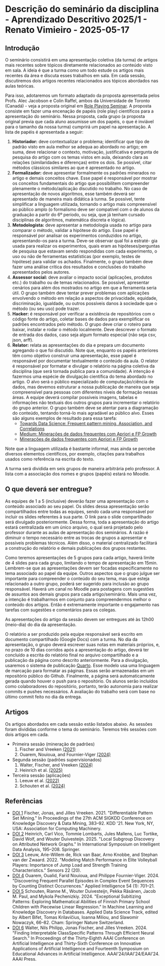 # Descrição do seminário da disciplina - Aprendizado Descritivo 2025/1 - Renato Vimieiro - 2025-05-17

## Introdução

O seminário consistirá em uma apresentação coletiva (da turma) de artigos mais recentes sobre tópicos diretamente relacionados ao conteúdo visto em sala. A ideia é que a turma como um todo estude os artigos mais recentes da área e discuta esses trabalhos em sala. Em cada sessão, discutiremos dois artigos recentes relacionados aos tópicos abordados nas aulas teóricas.

Para isso, adotaremos um formato adaptado da proposta apresentada pelos Profs. Alec Jacobson e Colin Raffel, ambos da Universidade de Toronto (Canadá) - veja a proposta original em [Role Playing Seminar][Link_Roleplay]. A proposta consiste em fazer uma encenação de papéis (role play) científicos para a apresentação do seminário. Nessa proposta, cada grupo (a proposta original previa que cada aluno assumisse um dos papéis, o que é inviável para o tamanho da nossa turma) cumprirá um papel na apresentação. A lista de papéis é apresentada a seguir:

[Link_Roleplay]: https://colinraffel.com/blog/role-playing-seminar.html

1. **Historiador:** deve contextualizar o problema; identificar que tipo de padrão visto em aula melhor se adequa ao abordado no artigo; em suma, deve relacionar o contexto, motivação, justificativa e pergunta de pesquisa do artigo com os temas vistos em aula, deixando clara as relações (similaridades e diferenças) entre os dois. Se possível, citar métodos clássicos similares ao que é apresentado no artigo.
2. **Formalizador:** deve apresentar formalmente os padrões minerados no artigo e demais conceitos chave. Esse papel é responsável por mostrar os conceitos fundamentais do artigo que possibilitem compreender plenamente o método/aplicação discutido no trabalho. No caso de apresentação de novos algoritmos, esse também deverá ser apresentado de maneira mais didática à turma. Se possível, tente simplificar a linguagem utilizada, tornando o artigo mais compreensível ao público amplo (o formalismo deve ser compatível com o de alunos da graduação a partir do 6º período, ou seja, que já tenham cursado disciplinas de algoritmos, matemática discreta e lógica).
3. **Metodologista:** deve apresentar a metodologia usada no artigo para comparar o método, validar a hipótese do artigo. Esse papel é responsável por analisar os experimentos conduzidos no artigo, apresentando-os para a turma. Deve-se observar qual foi a estraté- gia usada para realizar os experimentos, quais eram as hipóteses/perguntas de pesquisa que estavam sendo respondidas com cada experimento, o uso ou não de ferramentas estatísticas (por exemplo, testes de hipótese) para validar os achados. Finalmente, o grupo também deve fazer uma análise crítica dos resultados e conclusões do trabalho apresentados pelos autores.
4. **Assessor social:** deve avaliar o impacto social (aplicações, produtos etc.) do trabalho ou de temas relacionados. Se possível, apresentar cenários para além dos mostrados no artigo em que a ferramenta seria útil. O grupo também deve tentar prever problemas com aplicações envolvendo o método em relação a aspectos de privacidade, equidade, discriminação, igualdade, ou outros possíveis danos à sociedade que o método (ou seu uso) pode trazer.
5. **Hacker:** é responsável por verificar a existência de repositórios com o código fonte do artigo, coletar bases de dados para exemplificar os padrões encontrados pelo método. O grupo deve criar o roteiro para baixar, instalar e rodar o método localmente. Deve descrever o formato de entrada dos dados, caso seja algum formato especial (não seja csv, json, arff).
6. **Relator:** relata as apresentações do dia e prepara um documento agregando o que foi discutido. Note que, enquanto os papéis anteriores têm como objetivo construir uma apresentação, esse papel é responsável por documentar textualmente o conteúdo da aula. O relator é responsável por formatar e divulgar o relatório na página coletiva da disciplina (que será tornada publica para a comunidade). A intenção é fazermos uma espécie de divulgação científica do tema abordado no artigo. O alvo será o público especializado de computação/ciência de dados, mas devemos estruturar a nossa publicação de maneira que seja compreensível para pessoas com diferentes níveis de formação nessas áreas. A equipe deverá compilar possíveis imagens, tabelas e informações não textuais dos outros grupos para incrementar o relatório do grupo anterior. O grupo também deve se atentar para a diagramação do conteúdo, tentando torná-lo mais agradável ao público alvo. Esses são alguns exemplos de resultado para essa tarefa:
   - [Towards Data Science: Frequent pattern mining, Association, and Correlations][Art_1]
   - [Medium: Minerações de dados frequentes com Apriori e FP Growth][Art_2]
   - [Minerações de dados frequentes com Apriori e FP Growth][Art_3]

[Art_1]: https://towardsdatascience.com/frequent-pattern-mining-association-and-correlations-8fa9f80c22ef
[Art_2]: https://medium.com/@abnersuniga7/encontre-padrões-nos-seus-dados-com-apriori-e-fp-growth-4a581ec1b22
[Art_3]: https://medium.com/@ciortanmadalina/an-introduction-to-frequent-pattern-mining-research-564f239548e

Note que a linguagem utilizada é bastante informal, mas ainda se percebe diversos elementos científicos, por exemplo, citações para trabalhos usados como referência na escrita do texto.

A turma será dividida em seis grupos de maneira arbitrária pelo professor. A lista com a associação dos nomes e grupos (papéis) estará no Moodle.

## O que deverá ser entregue?

As equipes de 1 a 5 (inclusive) deverão fazer uma apresentação com o conteúdo associado ao seu papel. Os slides dessa apresentação serão compartilhados entre todas as equipes, sendo cada uma responsável por incluir os slides referentes à sua parte. O link para o slide compartilhado será divulgado posteriormente. Dessa forma, toda a apresentação do artigo estará centralizada em um único arquivo, o qual será projetado pelo professor durante as aulas de apresentação dos seminários. A razão é diminuir o tempo necessário entre as trocas de grupos a apresentar e possíveis problemas técnicos. Além disso, o material centralizado facilitará a construção do relatório e demais publicações dos grupos restantes.

Como teremos apresentações de 5 grupos para cada artigo, haverá limite de 4 slides para cada grupo, limitando o tempo de apresentação em 15min. Lembrem-se que as apresentações devem ser focadas especificamente no tema associado ao papel da equipe. Outros aspectos que o grupo julgue ser importante para compreender o conteúdo do seu tema, mas que esteja relacionado a outro grupo, poderá ser sugerido para inclusão ao grupo responsável. Haverá um canal no Moodle para postagens com sugestões de assuntos aos demais grupos para cada artigo/seminário. Mais uma vez, a intenção é trabalharmos em conjunto para compreendermos melhor o conteúdo dos artigos. Então é extremamente importante o engajamento nas tarefas com sugestões e comentários para os colegas.

As apresentações do artigo da sessão devem ser entregues até às 12h00 (meio-dia) do dia da apresentação.

O relatório a ser produzido pela equipe responsável será escrito em documento compartilhado (Google Docs) com a turma. No dia da apresentação, o grupo deverá escrever suas notas em materiais próprios, e, no prazo de 10 dias corridos após a apresentação do artigo, deverá ter concluído a escrita do relatório final no arquivo compartilhado e a publicação da página como descrito anteriormente. Para a divulgação, usaremos o sistema de publicação [Quarto][Link_quarto]. Esse modelo usa uma linguagem de marcação para formatar as páginas. Essas serão armazenadas em um repositório público do Github. Finalmente, a página será automaticamente gerada quando houver o push para o repositório. Os alunos serão incluídos como colaboradores do repositório, portanto, terão autonomia para realizar commits e pushes necessários. A avaliação do trabalho será com base no último commit feito no dia da entrega.

[Link_quarto]: https://quarto.org

## Artigos

Os artigos abordados em cada sessão estão listados abaixo. As sessões foram divididas conforme o tema do seminário. Teremos três sessões com dois artigos em cada.

- Primeira sessão (mineração de padrões)
  1. Fischer and Vreeken [(2021)][Link_ref_1]
  2. Ouarem, Nouioua, and Fournier-Viger [(2024)][Link_ref_4]
- Segunda sessão (padrões supervisionados)
  1. Walter, Fischer, and Vreeken [(2024)][Link_ref_6]
  2. Heinrich et al. [(2025)][Link_ref_2]
- Terceira sessão (aplicações)
  1. Leeuw et al. [(2022)][Link_ref_3]
  2. Schouten et al. [(2024)][Link_ref_5]

## Referências

- [DOI 1][Link_ref_1] Fischer, Jonas, and Jilles Vreeken. 2021. "Differentiable Pattern Set Mining." In Proceedings of the 27th ACM SIGKDD Conference on Knowledge Discovery & Data Mining, 383–92. KDD '21. New York, NY, USA: Association for Computing Machinery.
- [DOI 2][Link_ref_2] Heinrich, Carl Vico, Tommie Lombarts, Jules Mallens, Luc Tortike, David Wolf, and Wouter Duivesteijn. 2025. "Local Subgroup Discovery on Attributed Network Graphs." In International Symposium on Intelligent Data Analysis, 195–208. Springer.
- [DOI 3][Link_ref_3] Leeuw, Arie-Willem de, Rick van Baar, Arno Knobbe, and Stephan van der Zwaard. 2022. "Modeling Match Performance in Elite Volleyball Players: Importance of Jump Load and Strength Training Characteristics." Sensors 22 (20).
- [DOI 4][Link_ref_4] Ouarem, Oualid, Farid Nouioua, and Philippe Fournier-Viger. 2024. "Discovering Frequent Parallel Episodes in Complex Event Sequences by Counting Distinct Occurrences." Applied Intelligence 54 (1): 701–21.
- [DOI 5][Link_ref_5] Schouten, Rianne M., Wouter Duivesteijn, Pekka Räsänen, Jacob M. Paul, and Mykola Pechenizkiy. 2024. "Exceptional Subitizing Patterns: Exploring Mathematical Abilities of Finnish Primary School Children with Piecewise Linear Regression." In Machine Learning and Knowledge Discovery in Databases. Applied Data Science Track, edited by Albert Bifet, Tomas Krilavičius, Ioanna Miliou, and Slawomir Nowaczyk, 66–82. Cham: Springer Nature Switzerland.
- [DOI 6][Link_ref_6] Walter, Nils Philipp, Jonas Fischer, and Jilles Vreeken. 2024. "Finding Interpretable ClassSpecific Patterns Through Efficient Neural Search." In Proceedings of the Thirty-Eighth AAAI Conference on Artificial Intelligence and Thirty-Sixth Conference on Innovative Applications of Artificial Intelligence and Fourteenth Symposium on Educational Advances in Artificial Intelligence. AAAI'24/IAAI'24/EAAI'24. AAAI Press.

[Link_ref_1]: https://doi.org/10.1145/3447548.3467348
[Link_ref_2]: https://doi.org/10.1145/3139241
[Link_ref_3]: https://doi.org/10.3390/s22207996
[Link_ref_4]: https://doi.org/10.1007/s10489-023-05187-y
[Link_ref_5]: https://doi.org/10.1007/978-3-031-70381-2_5
[Link_ref_6]: https://doi.org/10.1609/aaai.v38i8.28756
